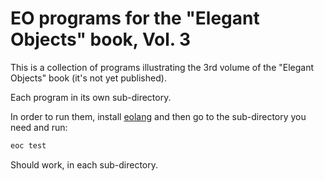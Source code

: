 # EO programs for the "Elegant Objects" book, Vol. 3

This is a collection of programs illustrating the
3rd volume of the "Elegant Objects" book
(it's not yet published).

Each program in its own sub-directory.

In order to run them, install
[eolang](https://github.com/objectionary/eoc)
and then go to
the sub-directory you need and run:

```bash
eoc test
```

Should work, in each sub-directory.

